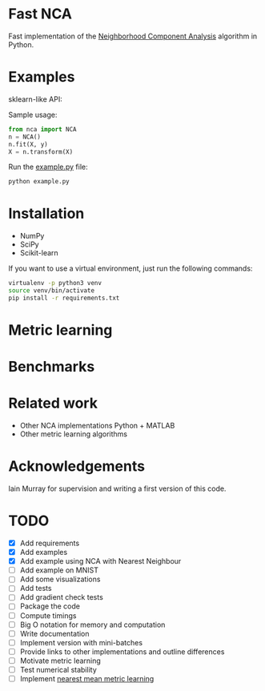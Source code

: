 # Fast NCA

Fast implementation of the [Neighborhood Component Analysis](https://papers.nips.cc/paper/2566-neighbourhood-components-analysis.pdf) algorithm in Python.

# Examples

sklearn-like API:

Sample usage:

```python
from nca import NCA
n = NCA()
n.fit(X, y)
X = n.transform(X)
```

Run the [example.py](example.py) file:

```bash
python example.py
```

# Installation

- NumPy
- SciPy
- Scikit-learn

If you want to use a virtual environment, just run the following commands:

```bash
virtualenv -p python3 venv
source venv/bin/activate
pip install -r requirements.txt
```

# Metric learning

# Benchmarks

# Related work

- Other NCA implementations Python + MATLAB
- Other metric learning algorithms

# Acknowledgements

Iain Murray for supervision and writing a first version of this code.

# TODO

- [x] Add requirements
- [x] Add examples
- [x] Add example using NCA with Nearest Neighbour
- [ ] Add example on MNIST
- [ ] Add some visualizations
- [ ] Add tests
- [ ] Add gradient check tests
- [ ] Package the code
- [ ] Compute timings
- [ ] Big O notation for memory and computation
- [ ] Write documentation
- [ ] Implement version with mini-batches
- [ ] Provide links to other implementations and outline differences
- [ ] Motivate metric learning
- [ ] Test numerical stability
- [ ] Implement [nearest mean metric learning](https://hal.inria.fr/hal-00817211/document)
